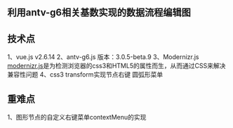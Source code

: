 ## 利用antv-g6相关基数实现的数据流程编辑图

## 技术点
1、vue.js v2.6.14
2、antv-g6.js 版本：3.0.5-beta.9
3、Modernizr.js  [modernizr.js](http://modernizr.cn/)是为检测浏览器的css3和HTML5的属性而生，从而通过CSS来解决兼容性问题
4、css3 transform实现节点右键 圆弧形菜单

## 重难点
1、图形节点的自定义右键菜单contextMenu的实现
